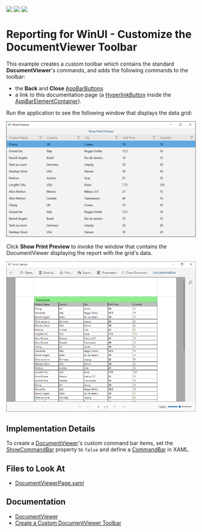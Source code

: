 <!-- default badges list -->
![](https://img.shields.io/endpoint?url=https://codecentral.devexpress.com/api/v1/VersionRange/422864203/21.2.4%2B)
[![](https://img.shields.io/badge/Open_in_DevExpress_Support_Center-FF7200?style=flat-square&logo=DevExpress&logoColor=white)](https://supportcenter.devexpress.com/ticket/details/T1040667)
[![](https://img.shields.io/badge/📖_How_to_use_DevExpress_Examples-e9f6fc?style=flat-square)](https://docs.devexpress.com/GeneralInformation/403183)
<!-- default badges end -->
# Reporting for WinUI - Customize the DocumentViewer Toolbar

This example creates a custom toolbar which contains the standard **DocumentViewer**'s commands, and adds the following commands to the toolbar:
- the **Back** and **Close** [AppBarButtons](https://docs.microsoft.com/en-us/windows/windows-app-sdk/api/winrt/microsoft.ui.xaml.controls.appbarbutton)
- a link to this documentation page (a [HyperlinkButton](https://docs.microsoft.com/en-us/windows/windows-app-sdk/api/winrt/microsoft.ui.xaml.controls.hyperlinkbutton) inside the [AppBarElementContainer](https://docs.microsoft.com/en-us/windows/windows-app-sdk/api/winrt/microsoft.ui.xaml.controls.appbarelementcontainer)).

Run the application to see the following window that displays the data grid:

![Customize DocumentViewer Toolbar Example - Grid](/images/screenshot_grid.png)

Click **Show Print Preview** to invoke the window that contains the DocumentViewer displaying the report with the grid's data.

![Customize DocumentViewer Toolbar Example - DocumentViewer](/images/screenshot_documentviewer.png)

## Implementation Details

To create a [DocumentViewer](https://docs.devexpress.com/WinUI/DevExpress.WinUI.DocumentViewer.DocumentViewer)'s custom command bar items, set the [ShowCommandBar](https://docs.devexpress.com/WinUI/DevExpress.WinUI.DocumentViewer.DocumentViewer.ShowCommandBar) property to `false` and define a [CommandBar](https://docs.microsoft.com/en-us/windows/windows-app-sdk/api/winrt/microsoft.ui.xaml.controls.commandbar) in XAML.
## Files to Look At

- [DocumentViewerPage.xaml](/CS/CustomizeDocumentViewerToolbarExample/Views/DocumentViewerPage.xaml)


## Documentation

- [DocumentViewer](https://docs.devexpress.com/WinUI/DevExpress.WinUI.DocumentViewer.DocumentViewer?v=21.2)
- [Create a Custom DocumentViewer Toolbar](https://docs.devexpress.com/WinUI/DevExpress.WinUI.DocumentViewer.DocumentViewer#create-a-custom-toolbar)

